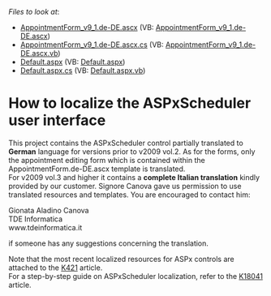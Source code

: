 <!-- default file list -->
*Files to look at*:

* [AppointmentForm_v9_1.de-DE.ascx](./CS/WebSite/CustomForms/AppointmentForm_v9_1.de-DE.ascx) (VB: [AppointmentForm_v9_1.de-DE.ascx](./VB/WebSite/CustomForms/AppointmentForm_v9_1.de-DE.ascx))
* [AppointmentForm_v9_1.de-DE.ascx.cs](./CS/WebSite/CustomForms/AppointmentForm_v9_1.de-DE.ascx.cs) (VB: [AppointmentForm_v9_1.de-DE.ascx.vb](./VB/WebSite/CustomForms/AppointmentForm_v9_1.de-DE.ascx.vb))
* [Default.aspx](./CS/WebSite/Default.aspx) (VB: [Default.aspx](./VB/WebSite/Default.aspx))
* [Default.aspx.cs](./CS/WebSite/Default.aspx.cs) (VB: [Default.aspx.vb](./VB/WebSite/Default.aspx.vb))
<!-- default file list end -->
# How to localize the ASPxScheduler user interface


<p>This project contains the ASPxScheduler control partially translated to <strong>German</strong> language for versions prior to v2009 vol.2. As for the forms, only the appointment editing form which is contained within the AppointmentForm.de-DE.ascx template is translated.<br />
For v2009 vol.3 and higher it contains a <strong>complete Italian translation</strong> kindly provided by our customer. Signore Canova gave us permission to use translated resources and templates. You are encouraged to contact him:</p><p>Gionata Aladino Canova<br />
TDE Informatica<br />
www.tdeinformatica.it</p><p>if someone has any suggestions concerning the translation. </p><p>Note that the most recent localized resources for ASPx controls are attached to the <a href="https://www.devexpress.com/Support/Center/p/K421">K421</a> article.<br />
For a step-by-step guide on ASPxScheduler localization, refer to the <a href="https://www.devexpress.com/Support/Center/p/K18041">K18041</a> article.</p>

<br/>


